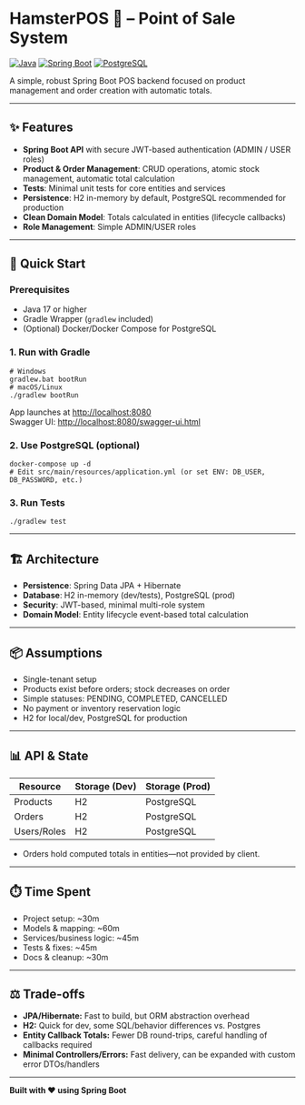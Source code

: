 # HamsterPOS 🐹 – Point of Sale System

[![Java](https://img.shields.io/badge/Java-17-orange.svg)](https://openjdk.java.net/projects/jdk/17/)
[![Spring Boot](https://img.shields.io/badge/Spring%20Boot-3.5.3-brightgreen.svg)](https://spring.io/projects/spring-boot)
[![PostgreSQL](https://img.shields.io/badge/PostgreSQL-14-blue.svg)](https://www.postgresql.org/)

A simple, robust Spring Boot POS backend focused on product management and order creation with automatic totals.

---

## ✨ Features

- **Spring Boot API** with secure JWT-based authentication (ADMIN / USER roles)
- **Product & Order Management**: CRUD operations, atomic stock management, automatic total calculation
- **Tests**: Minimal unit tests for core entities and services
- **Persistence**: H2 in-memory by default, PostgreSQL recommended for production
- **Clean Domain Model**: Totals calculated in entities (lifecycle callbacks)
- **Role Management**: Simple ADMIN/USER roles

---

## 🚀 Quick Start

### Prerequisites

- Java 17 or higher
- Gradle Wrapper (`gradlew` included)
- (Optional) Docker/Docker Compose for PostgreSQL

### 1. **Run with Gradle**

```
# Windows
gradlew.bat bootRun
# macOS/Linux
./gradlew bootRun
```

App launches at [http://localhost:8080](http://localhost:8080)  
Swagger UI: [http://localhost:8080/swagger-ui.html](http://localhost:8080/swagger-ui.html)

### 2. **Use PostgreSQL (optional)**

```
docker-compose up -d
# Edit src/main/resources/application.yml (or set ENV: DB_USER, DB_PASSWORD, etc.)
```

### 3. **Run Tests**

```
./gradlew test
```

---

## 🏗️ Architecture

- **Persistence**: Spring Data JPA + Hibernate
- **Database**: H2 in-memory (dev/tests), PostgreSQL (prod)
- **Security**: JWT-based, minimal multi-role system
- **Domain Model**: Entity lifecycle event-based total calculation

---

## 📦 Assumptions

- Single-tenant setup
- Products exist before orders; stock decreases on order
- Simple statuses: PENDING, COMPLETED, CANCELLED
- No payment or inventory reservation logic
- H2 for local/dev, PostgreSQL for production

---

## 📊 API & State

| Resource       | Storage (Dev) | Storage (Prod) |
| -------------- | ------------- | -------------- |
| Products       | H2            | PostgreSQL     |
| Orders         | H2            | PostgreSQL     |
| Users/Roles    | H2            | PostgreSQL     |

- Orders hold computed totals in entities—not provided by client.

---

## ⏱️ Time Spent

- Project setup: ~30m
- Models & mapping: ~60m
- Services/business logic: ~45m
- Tests & fixes: ~45m
- Docs & cleanup: ~30m

---

## ⚖️ Trade-offs

- **JPA/Hibernate:** Fast to build, but ORM abstraction overhead
- **H2:** Quick for dev, some SQL/behavior differences vs. Postgres
- **Entity Callback Totals:** Fewer DB round-trips, careful handling of callbacks required
- **Minimal Controllers/Errors:** Fast delivery, can be expanded with custom error DTOs/handlers

---

**Built with ❤️ using Spring Boot**